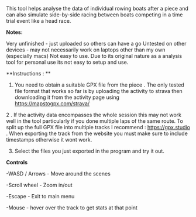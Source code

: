 This tool helps analyse the data of individual rowing boats after a piece and can also simulate side-by-side racing between boats competing in a time trial event like a head race.



**Notes:**

Very unfinished  - just uploaded so others can have a go
Untested on other devices - may not necessarily work on laptops other than my own (especially macs)
Not easy to use.  Due to its original nature as a analysis tool for personal use its not easy to setup and use.


**Instructions : ** 

1. You need to obtain a suitable GPX file from the piece . The only tested file format that works so far is by uploading the activity to strava then downloading it from the activity page using https://mapstogpx.com/strava/ 

2 . If the activity data encompasses the whole session this may not work well in the tool particularly if  you done multiple laps of the same route. To split up the full GPX file into multiple tracks I recommend : https://gpx.studio . When exporting the track from the website you must make sure to include timestamps otherwise it wont work.

3. Select the files you just exported in the program and try it out.



**Controls**

-WASD / Arrows - Move around the scenes

-Scroll wheel -  Zoom in/out

-Escape - Exit to main menu

-Mouse - hover over the track to get stats at that point
